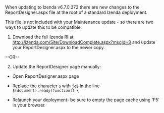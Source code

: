 When updating to Izenda v6.7.0.272 there are new changes to the ReportDesigner.aspx file at the root of a standard Izenda deployment.

This file is not included with your Maintenance update - so there are two ways to update this to be compatible:

1) Download the full Izenda RI at  http://izenda.com/Site/DownloadComplete.aspx?msgId=3 and update your ReportDesigner.aspx to the newer copy.

--OR--

2) Update the ReportDesigner page manually:

* Open ReportDesigner.aspx page

* Replace the character ``$`` with ``jq$`` in the line ``$(document).ready(function() {``

* Relaunch your deployment- be sure to empty the page cache using 'F5' in your browser.